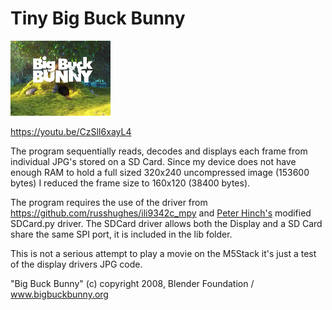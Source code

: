 # Tiny Big Buck Bunny

![Image](160x120/0114.jpg)

https://youtu.be/CzSlI6xayL4


The program sequentially reads, decodes and displays each frame from individual
JPG's stored on a SD Card.  Since my device does not have enough RAM to hold
a full sized 320x240 uncompressed image (153600 bytes) I reduced the
frame size to 160x120 (38400 bytes).

The program requires the use of the driver from https://github.com/russhughes/ili9342c_mpy
and [Peter Hinch's](https://github.com/peterhinch) modified SDCard.py driver.
The SDCard driver allows both the Display and a SD Card share the same SPI port,
it is included in the lib folder.

This is not a serious attempt to play a movie on the M5Stack it's just a test
of the display drivers JPG code.

"Big Buck Bunny" (c) copyright 2008, Blender Foundation / www.bigbuckbunny.org
